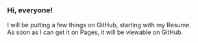 ### Hi, everyone!
I will be putting a few things on GitHub, starting with my Resume.<br>
As soon as I can get it on Pages, it will be viewable on GitHub.
